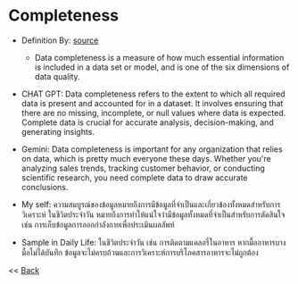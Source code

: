 # Completeness
- Definition By: [source](https://www.montecarlodata.com/blog-what-is-data-completeness/)
  - Data completeness is a measure of how much essential information is included in a data set or model, and is one of the six dimensions of data quality.
 
- CHAT GPT: Data completeness refers to the extent to which all required data is present and accounted for in a dataset. It involves ensuring that there are no missing, incomplete, or null values where data is expected. Complete data is crucial for accurate analysis, decision-making, and generating insights.
- Gemini: Data completeness is important for any organization that relies on data, which is pretty much everyone these days.  Whether you're analyzing sales trends, tracking customer behavior, or conducting scientific research, you need complete data to draw accurate conclusions.
- My self: ความสมบูรณ์ของข้อมูลหมายถึงการมีข้อมูลที่จำเป็นและเกี่ยวข้องทั้งหมดสำหรับการวิเคราะห์ ในชีวิตประจำวัน หมายถึงการทำให้แน่ใจว่ามีข้อมูลทั้งหมดที่จำเป็นสำหรับการตัดสินใจ เช่น การเก็บข้อมูลการออกกำลังกายเพื่อประเมินผลลัพท์
- Sample in Daily Life: ในชีวิตประจำวัน เช่น การติดตามแคลอรี่ในอาหาร หากมื้ออาหารบางมื้อไม่ได้บันทึก ข้อมูลจะไม่ครบถ้วนและการวิเคราะห์การบริโภคสารอาหารจะไม่ถูกต้อง

<< [Back](README.md)
